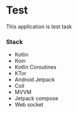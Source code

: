 # Test
This application is test task

### Stack
- Kotlin
- Koin
- Kotlin Coroutines
- KTor
- Android Jetpack
- Coil
- MVVM
- Jetpack compose
- Web socket
